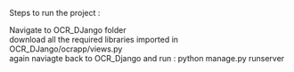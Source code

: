Steps to run the project : <br>

Navigate to OCR_DJango folder <br>
download all the required libraries imported in OCR_DJango/ocrapp/views.py  <br>
again naviagte back to OCR_Django and run : python manage.py runserver  <br>

